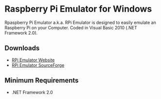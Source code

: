 # Raspberry Pi Emulator for Windows
Rpaspberry Pi Emulator a.k.a. RPi Emulator is designed to easily emulate an Raspberry Pi on your Computer. Coded in Visual Basic 2010 (.NET Framework 2.0).

## Downloads
+ [RPi Emulator Website](https://rpi-emulator.sourceforge.io/)
+ [RPi Emulator SourceForge](https://sourceforge.net/projects/rpi-emulator/)

## Minimum Requirements
+ .NET Framework 2.0
